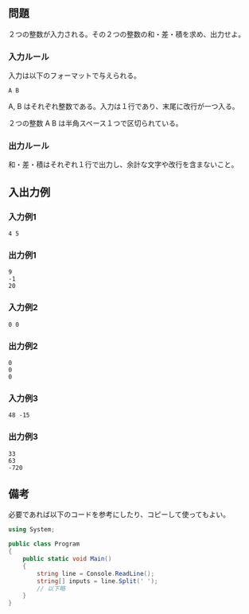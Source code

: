 ## 問題

２つの整数が入力される。その２つの整数の和・差・積を求め、出力せよ。

### 入力ルール

入力は以下のフォーマットで与えられる。

```plain
A B
```

A, B はそれぞれ整数である。入力は１行であり、末尾に改行が一つ入る。

２つの整数 A B は半角スペース１つで区切られている。

### 出力ルール

和・差・積はそれぞれ１行で出力し、余計な文字や改行を含まないこと。

## 入出力例

### 入力例1

```plain
4 5
```

### 出力例1

```plain
9
-1
20
```

### 入力例2

```plain
0 0
```

### 出力例2

```plain
0
0
0
```

### 入力例3

```plain
48 -15
```

### 出力例3

```plain
33
63
-720
```

## 備考

必要であれば以下のコードを参考にしたり、コピーして使ってもよい。

```c#
using System;

public class Program
{
    public static void Main()
    {
        string line = Console.ReadLine();
        string[] inputs = line.Split(' ');
 		// 以下略
    }
}
```

